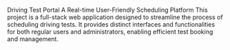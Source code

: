 Driving Test Portal
A Real-time User-Friendly Scheduling Platform
This project is a full-stack web application designed to streamline the process of scheduling driving tests. It provides distinct interfaces and functionalities for both regular users and administrators, enabling efficient test booking and management.
